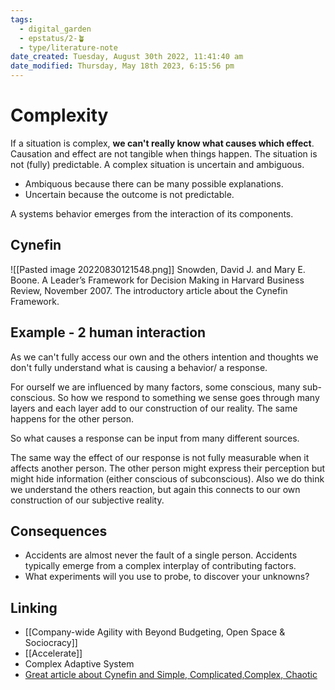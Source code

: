 ```yaml
---
tags:
  - digital_garden
  - epstatus/2-🪴
  - type/literature-note
date_created: Tuesday, August 30th 2022, 11:41:40 am
date_modified: Thursday, May 18th 2023, 6:15:56 pm
---
```

# Complexity

If a situation is complex, **we can't really know what causes which effect**. 
Causation and effect are not tangible when things happen. The situation is not (fully) predictable. A complex situation is uncertain and ambiguous. 

+ Ambiquous because there can be many possible explanations. 
+ Uncertain because the outcome is not predictable.

A systems behavior emerges from the interaction of its components.

## Cynefin 
![[Pasted image 20220830121548.png]]
Snowden, David J. and Mary E. Boone. A Leader’s Framework for Decision Making in Harvard Business Review, November 2007. The introductory article about the Cynefin Framework.


## Example - 2 human interaction
As we can't fully access our own and the others intention and thoughts we don't fully understand what is causing a behavior/ a response.

For ourself we are influenced by many factors, some conscious, many sub-conscious. So how we respond to something we sense goes through many layers and each layer add to our construction of our reality. 
The same happens for the other person. 

So what causes a response can be input from many different sources. 

The same way the effect of our response is not fully measurable when it affects another person. The other person might express their perception but might hide information (either conscious of subconscious). Also we do think we understand the others reaction, but again this connects to our own construction of our subjective reality.

## Consequences
+ Accidents are almost never the fault of a single person. Accidents typically emerge from a complex interplay of contributing factors.
+ What experiments will you use to probe, to discover your unknowns?

## Linking
+ [[Company-wide Agility with Beyond Budgeting, Open Space & Sociocracy]]
+ [[Accelerate]]
+ Complex Adaptive System
+ [Great article about Cynefin and Simple, Complicated,Complex, Chaotic](https://www.andycleff.com/2017/09/navigating-complexity-aka-cynefin-dummies/)
